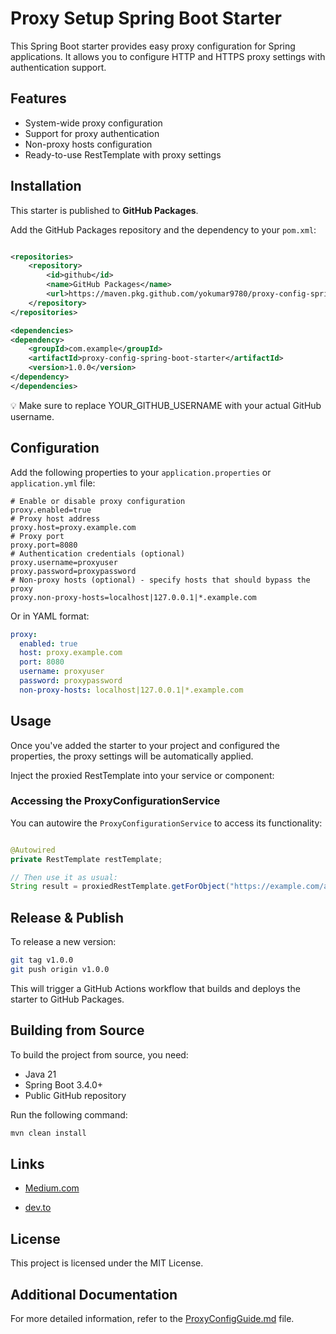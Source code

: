 # Proxy Setup Spring Boot Starter

This Spring Boot starter provides easy proxy configuration for Spring applications. It allows you to configure HTTP and
HTTPS proxy settings with authentication support.

## Features

- System-wide proxy configuration
- Support for proxy authentication
- Non-proxy hosts configuration
- Ready-to-use RestTemplate with proxy settings

## Installation

This starter is published to **GitHub Packages**.

Add the GitHub Packages repository and the dependency to your `pom.xml`:

```xml

<repositories>
    <repository>
        <id>github</id>
        <name>GitHub Packages</name>
        <url>https://maven.pkg.github.com/yokumar9780/proxy-config-spring-boot-starter</url>
    </repository>
</repositories>

<dependencies>
<dependency>
    <groupId>com.example</groupId>
    <artifactId>proxy-config-spring-boot-starter</artifactId>
    <version>1.0.0</version>
</dependency>
</dependencies>
```

💡 Make sure to replace YOUR_GITHUB_USERNAME with your actual GitHub username.

## Configuration

Add the following properties to your `application.properties` or `application.yml` file:

```properties
# Enable or disable proxy configuration
proxy.enabled=true
# Proxy host address
proxy.host=proxy.example.com
# Proxy port
proxy.port=8080
# Authentication credentials (optional)
proxy.username=proxyuser
proxy.password=proxypassword
# Non-proxy hosts (optional) - specify hosts that should bypass the proxy
proxy.non-proxy-hosts=localhost|127.0.0.1|*.example.com
```

Or in YAML format:

```yaml
proxy:
  enabled: true
  host: proxy.example.com
  port: 8080
  username: proxyuser
  password: proxypassword
  non-proxy-hosts: localhost|127.0.0.1|*.example.com
```

## Usage

Once you've added the starter to your project and configured the properties, the proxy settings will be automatically
applied.

Inject the proxied RestTemplate into your service or component:

### Accessing the ProxyConfigurationService

You can autowire the `ProxyConfigurationService` to access its functionality:

```java

@Autowired
private RestTemplate restTemplate;

// Then use it as usual:
String result = proxiedRestTemplate.getForObject("https://example.com/api", String.class);
```

## Release & Publish

To release a new version:

```bash
git tag v1.0.0
git push origin v1.0.0
```

This will trigger a GitHub Actions workflow that builds and deploys the starter to GitHub Packages.

## Building from Source

To build the project from source, you need:

- Java 21
- Spring Boot 3.4.0+
- Public GitHub repository

Run the following command:

```bash
mvn clean install
```

## Links
* [Medium.com](https://medium.com/@yokum.9780/proxy-config-spring-boot-starter-simplifying-proxy-configuration-for-spring-applications-682bc60b3fd2)

* [dev.to](https://dev.to/yogesh_kumar_9780/proxy-config-spring-boot-starter-simplifying-proxy-configuration-for-applications-2b5f)

## License

This project is licensed under the MIT License.

## Additional Documentation

For more detailed information, refer to the [ProxyConfigGuide.md](ProxyConfigGuide.md) file.
